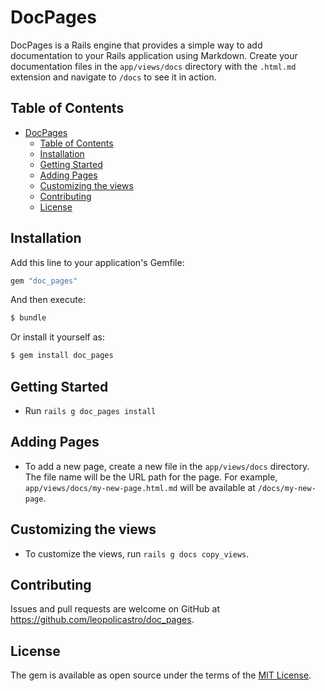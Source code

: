 # DocPages
DocPages is a Rails engine that provides a simple way to add documentation to your Rails application using Markdown.  Create your documentation files in the `app/views/docs` directory with the `.html.md` extension and navigate to `/docs` to see it in action.

## Table of Contents
- [DocPages](#docpages)
  - [Table of Contents](#table-of-contents)
  - [Installation](#installation)
  - [Getting Started](#getting-started)
  - [Adding Pages](#adding-pages)
  - [Customizing the views](#customizing-the-views)
  - [Contributing](#contributing)
  - [License](#license)

## <span id="installation">Installation</span>
Add this line to your application's Gemfile:

```ruby
gem "doc_pages"
```

And then execute:
```bash
$ bundle
```

Or install it yourself as:
```bash
$ gem install doc_pages
```
## <span id="getting-started">Getting Started</span>
- Run `rails g doc_pages install`

## <span id="adding-pages">Adding Pages</span>

- To add a new page, create a new file in the `app/views/docs` directory.  The file name will be the URL path for the page.  For example, `app/views/docs/my-new-page.html.md` will be available at `/docs/my-new-page`.

## <span id="customizing-the-views">Customizing the views</span>

- To customize the views, run `rails g docs copy_views`.

## Contributing
Issues and pull requests are welcome on GitHub at https://github.com/leopolicastro/doc_pages.

## License
The gem is available as open source under the terms of the [MIT License](https://opensource.org/licenses/MIT).
